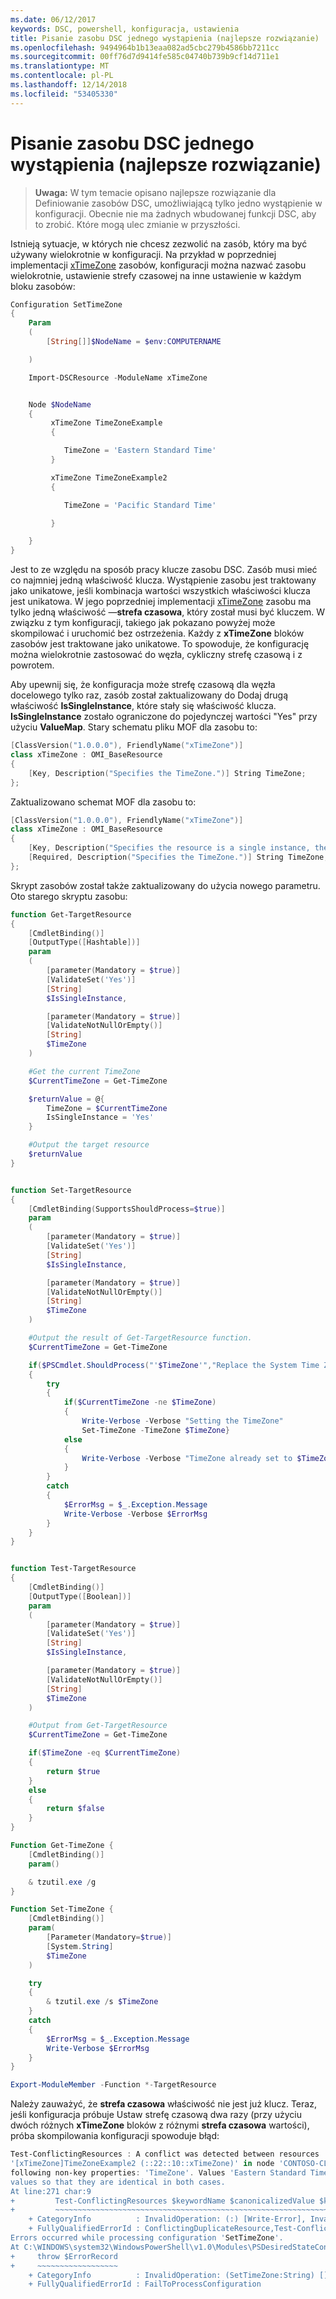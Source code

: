 ```yaml
---
ms.date: 06/12/2017
keywords: DSC, powershell, konfiguracja, ustawienia
title: Pisanie zasobu DSC jednego wystąpienia (najlepsze rozwiązanie)
ms.openlocfilehash: 9494964b1b13eaa082ad5cbc279b4586bb7211cc
ms.sourcegitcommit: 00ff76d7d9414fe585c04740b739b9cf14d711e1
ms.translationtype: MT
ms.contentlocale: pl-PL
ms.lasthandoff: 12/14/2018
ms.locfileid: "53405330"
---
```

# <a name="writing-a-single-instance-dsc-resource-best-practice"></a>Pisanie zasobu DSC jednego wystąpienia (najlepsze rozwiązanie)

>**Uwaga:** W tym temacie opisano najlepsze rozwiązanie dla Definiowanie zasobów DSC, umożliwiającą tylko jedno wystąpienie w konfiguracji. Obecnie nie ma żadnych wbudowanej funkcji DSC, aby to zrobić. Które mogą ulec zmianie w przyszłości.

Istnieją sytuacje, w których nie chcesz zezwolić na zasób, który ma być używany wielokrotnie w konfiguracji. Na przykład w poprzedniej implementacji [xTimeZone](https://github.com/PowerShell/xTimeZone) zasobów, konfiguracji można nazwać zasobu wielokrotnie, ustawienie strefy czasowej na inne ustawienie w każdym bloku zasobów:

```powershell
Configuration SetTimeZone
{
    Param
    (
        [String[]]$NodeName = $env:COMPUTERNAME

    )

    Import-DSCResource -ModuleName xTimeZone


    Node $NodeName
    {
         xTimeZone TimeZoneExample
         {

            TimeZone = 'Eastern Standard Time'
         }

         xTimeZone TimeZoneExample2
         {

            TimeZone = 'Pacific Standard Time'

         }

    }
}
```

Jest to ze względu na sposób pracy klucze zasobu DSC. Zasób musi mieć co najmniej jedną właściwość klucza. Wystąpienie zasobu jest traktowany jako unikatowe, jeśli kombinacja wartości wszystkich właściwości klucza jest unikatowa. W jego poprzedniej implementacji [xTimeZone](https://github.com/PowerShell/xTimeZone) zasobu ma tylko jedną właściwość —**strefa czasowa**, który został musi być kluczem. W związku z tym konfiguracji, takiego jak pokazano powyżej może skompilować i uruchomić bez ostrzeżenia. Każdy z **xTimeZone** bloków zasobów jest traktowane jako unikatowe. To spowoduje, że konfigurację można wielokrotnie zastosować do węzła, cykliczny strefę czasową i z powrotem.

Aby upewnij się, że konfiguracja może strefę czasową dla węzła docelowego tylko raz, zasób został zaktualizowany do Dodaj drugą właściwość **IsSingleInstance**, które stały się właściwość klucza.
**IsSingleInstance** zostało ograniczone do pojedynczej wartości "Yes" przy użyciu **ValueMap**. Stary schematu pliku MOF dla zasobu to:

```powershell
[ClassVersion("1.0.0.0"), FriendlyName("xTimeZone")]
class xTimeZone : OMI_BaseResource
{
    [Key, Description("Specifies the TimeZone.")] String TimeZone;
};
```

Zaktualizowano schemat MOF dla zasobu to:

```powershell
[ClassVersion("1.0.0.0"), FriendlyName("xTimeZone")]
class xTimeZone : OMI_BaseResource
{
    [Key, Description("Specifies the resource is a single instance, the value must be 'Yes'"), ValueMap{"Yes"}, Values{"Yes"}] String IsSingleInstance;
    [Required, Description("Specifies the TimeZone.")] String TimeZone;
};
```

Skrypt zasobów został także zaktualizowany do użycia nowego parametru. Oto starego skryptu zasobu:

```powershell
function Get-TargetResource
{
    [CmdletBinding()]
    [OutputType([Hashtable])]
    param
    (
        [parameter(Mandatory = $true)]
        [ValidateSet('Yes')]
        [String]
        $IsSingleInstance,

        [parameter(Mandatory = $true)]
        [ValidateNotNullOrEmpty()]
        [String]
        $TimeZone
    )

    #Get the current TimeZone
    $CurrentTimeZone = Get-TimeZone

    $returnValue = @{
        TimeZone = $CurrentTimeZone
        IsSingleInstance = 'Yes'
    }

    #Output the target resource
    $returnValue
}


function Set-TargetResource
{
    [CmdletBinding(SupportsShouldProcess=$true)]
    param
    (
        [parameter(Mandatory = $true)]
        [ValidateSet('Yes')]
        [String]
        $IsSingleInstance,

        [parameter(Mandatory = $true)]
        [ValidateNotNullOrEmpty()]
        [String]
        $TimeZone
    )

    #Output the result of Get-TargetResource function.
    $CurrentTimeZone = Get-TimeZone

    if($PSCmdlet.ShouldProcess("'$TimeZone'","Replace the System Time Zone"))
    {
        try
        {
            if($CurrentTimeZone -ne $TimeZone)
            {
                Write-Verbose -Verbose "Setting the TimeZone"
                Set-TimeZone -TimeZone $TimeZone}
            else
            {
                Write-Verbose -Verbose "TimeZone already set to $TimeZone"
            }
        }
        catch
        {
            $ErrorMsg = $_.Exception.Message
            Write-Verbose -Verbose $ErrorMsg
        }
    }
}


function Test-TargetResource
{
    [CmdletBinding()]
    [OutputType([Boolean])]
    param
    (
        [parameter(Mandatory = $true)]
        [ValidateSet('Yes')]
        [String]
        $IsSingleInstance,

        [parameter(Mandatory = $true)]
        [ValidateNotNullOrEmpty()]
        [String]
        $TimeZone
    )

    #Output from Get-TargetResource
    $CurrentTimeZone = Get-TimeZone

    if($TimeZone -eq $CurrentTimeZone)
    {
        return $true
    }
    else
    {
        return $false
    }
}

Function Get-TimeZone {
    [CmdletBinding()]
    param()

    & tzutil.exe /g
}

Function Set-TimeZone {
    [CmdletBinding()]
    param(
        [Parameter(Mandatory=$true)]
        [System.String]
        $TimeZone
    )

    try
    {
        & tzutil.exe /s $TimeZone
    }
    catch
    {
        $ErrorMsg = $_.Exception.Message
        Write-Verbose $ErrorMsg
    }
}

Export-ModuleMember -Function *-TargetResource
```

Należy zauważyć, że **strefa czasowa** właściwość nie jest już klucz. Teraz, jeśli konfiguracja próbuje Ustaw strefę czasową dwa razy (przy użyciu dwóch różnych **xTimeZone** bloków z różnymi **strefa czasowa** wartości), próba skompilowania konfiguracji spowoduje błąd:

```powershell
Test-ConflictingResources : A conflict was detected between resources '[xTimeZone]TimeZoneExample (::15::10::xTimeZone)' and
'[xTimeZone]TimeZoneExample2 (::22::10::xTimeZone)' in node 'CONTOSO-CLIENT'. Resources have identical key properties but there are differences in the
following non-key properties: 'TimeZone'. Values 'Eastern Standard Time' don't match values 'Pacific Standard Time'. Please update these property
values so that they are identical in both cases.
At line:271 char:9
+         Test-ConflictingResources $keywordName $canonicalizedValue $k ...
+         ~~~~~~~~~~~~~~~~~~~~~~~~~~~~~~~~~~~~~~~~~~~~~~~~~~~~~~~~~~~~~
    + CategoryInfo          : InvalidOperation: (:) [Write-Error], InvalidOperationException
    + FullyQualifiedErrorId : ConflictingDuplicateResource,Test-ConflictingResources
Errors occurred while processing configuration 'SetTimeZone'.
At C:\WINDOWS\system32\WindowsPowerShell\v1.0\Modules\PSDesiredStateConfiguration\PSDesiredStateConfiguration.psm1:3705 char:5
+     throw $ErrorRecord
+     ~~~~~~~~~~~~~~~~~~
    + CategoryInfo          : InvalidOperation: (SetTimeZone:String) [], InvalidOperationException
    + FullyQualifiedErrorId : FailToProcessConfiguration
```
